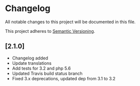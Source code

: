 # Changelog

All notable changes to this project will be documented in this file.

This project adheres to [Semantic Versioning](http://semver.org/).

## [2.1.0]

* Changelog added
* Update translations
* Add tests for 3.2 and php 5.6
* Updated Travis build status branch
* Fixed 3.x deprecations, updated dep from 3.1 to 3.2